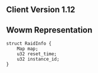 ## Client Version 1.12

## Wowm Representation
```rust,ignore
struct RaidInfo {
    Map map;    
    u32 reset_time;    
    u32 instance_id;    
}

```
